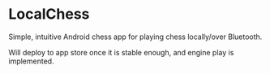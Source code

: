 # LocalChess
Simple, intuitive Android chess app for playing chess locally/over Bluetooth.


Will deploy to app store once it is stable enough, and engine play is implemented.

